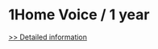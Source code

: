 # 1Home Voice / 1 year
[>> Detailed information](https://secure.shareit.com/shareit/product.html?productid=300784963&affiliateid=200057808)